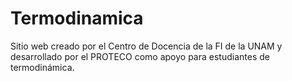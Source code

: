 # Termodinamica
Sitio web creado por el Centro de Docencia de la FI de la UNAM y desarrollado por el PROTECO como apoyo para estudiantes de termodinámica.
